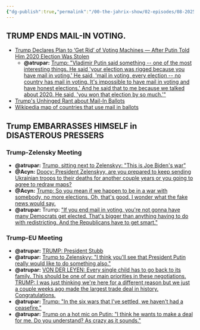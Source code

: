 ```yaml
---
{"dg-publish":true,"permalink":"/00-the-jahrix-show/02-episodes/08-2025/08-18-2025/","tags":["jahrixshow","maga","trump"],"created":"2025-08-17T07:35:47.000-04:00","updated":"2025-08-18T18:46:17.302-04:00"}
---
```


## TRUMP ENDS MAIL-IN VOTING.

- [Trump Declares Plan to ‘Get Rid’ of Voting Machines — After Putin Told Him 2020 Election Was Stolen](https://www.mediaite.com/media/news/trump-declares-plan-to-get-rid-of-voting-machines-after-putin-told-him-2020-election-was-stolen/)
    - **@atrupar:** [Trump: "Vladimir Putin said something -- one of the most interesting things. He said 'your election was rigged because you have mail in voting.' He said, 'mail in voting, every election -- no country has mail in voting. It's impossible to have mail in voting and have honest elections.' And he said that to me because we talked about 2020. He said, 'you won that election by so much.'"](https://x.com/atrupar/status/1956528296843170112)
- [Trump's Unhinged Rant about Mail-In Ballots](https://truthsocial.com/@realDonaldTrump/posts/115049485680941254)
- [Wikipedia map of countries that use mail in ballots](https://upload.wikimedia.org/wikipedia/commons/thumb/8/8a/Postal_Voting.png/500px-Postal_Voting.png)

## Trump EMBARRASSES HIMSELF in DISASTEROUS PRESSERS

### Trump-Zelensky Meeting
- **@atrupar:** [Trump, sitting next to Zelenskyy: "This is Joe Biden's war"](https://x.com/atrupar/status/1957493812542005539/video/1)
- **@Acyn:** [Doocy: President Zelenskyy, are you prepared to keep sending Ukrainian troops to their deaths for another couple years or you going to agree to redraw maps?](https://x.com/Acyn/status/1957494352227496194/video/1)
- **@Acyn:** [Trump: So you mean if we happen to be in a war with somebody, no more elections. Oh, that's good. I wonder what the fake news would say.](https://x.com/Acyn/status/1957495908607926348/video/1)
- **@atrupar:** Trump: ["If you end mail in voting, you're not gonna have many Democrats get elected. That's bigger than anything having to do with redistricting. And the Republicans have to get smart."](https://x.com/atrupar/status/1957499021028688327/video/1)
### Trump-EU Meeting
- **@atrupar:** [TRUMP: President Stubb](https://x.com/atrupar/status/1957517026647249326/video/1)
- **@atrupar:** [Trump to Zelenskyy: "I think you'll see that President Putin really would like to do something also."](https://x.com/atrupar/status/1957518933902127241/video/1)
- **@atrupar:** [VON DER LEYEN: Every single child has to go back to its family. This should be one of our main priorities in these negotiations. TRUMP: I was just thinking we're here for a different reason but we just a couple weeks ago made the largest trade deal in history. Congratulations.](https://x.com/atrupar/status/1957519954061709818/video/1)
- **@atrupar:** [Trump: "In the six wars that I've settled, we haven't had a ceasefire."](https://x.com/atrupar/status/1957520359516696795/video/1)
- **@atrupar:** [Trump on a hot mic on Putin: "I think he wants to make a deal for me. Do you understand? As crazy as it sounds."](https://x.com/atrupar/status/1957515906747101317/video/1)